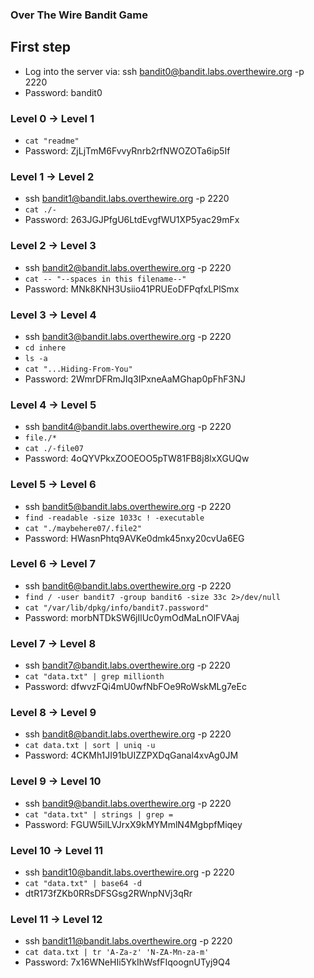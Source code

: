 ### Over The Wire Bandit Game

## First step
- Log into the server via: ssh bandit0@bandit.labs.overthewire.org -p 2220
- Password: bandit0
### Level 0 -> Level 1
- `cat "readme"`
- Password: ZjLjTmM6FvvyRnrb2rfNWOZOTa6ip5If
### Level 1 -> Level 2
- ssh bandit1@bandit.labs.overthewire.org -p 2220
- `cat ./-`
- Password: 263JGJPfgU6LtdEvgfWU1XP5yac29mFx
### Level 2 -> Level 3
- ssh bandit2@bandit.labs.overthewire.org -p 2220
- `cat -- "--spaces in this filename--"`
- Password: MNk8KNH3Usiio41PRUEoDFPqfxLPlSmx
### Level 3 -> Level 4
- ssh bandit3@bandit.labs.overthewire.org -p 2220
- `cd inhere`
- `ls -a`
- `cat "...Hiding-From-You"`
- Password: 2WmrDFRmJIq3IPxneAaMGhap0pFhF3NJ
### Level 4 -> Level 5
- ssh bandit4@bandit.labs.overthewire.org -p 2220
- `file./*`
- `cat ./-file07`
- Password: 4oQYVPkxZOOEOO5pTW81FB8j8lxXGUQw
### Level 5 -> Level 6
- ssh bandit5@bandit.labs.overthewire.org -p 2220
- `find -readable -size 1033c ! -executable`
- `cat "./maybehere07/.file2"`
- Password: HWasnPhtq9AVKe0dmk45nxy20cvUa6EG
### Level 6 -> Level 7
- ssh bandit6@bandit.labs.overthewire.org -p 2220
- `find / -user bandit7 -group bandit6 -size 33c 2>/dev/null`
- `cat "/var/lib/dpkg/info/bandit7.password"`
- Password: morbNTDkSW6jIlUc0ymOdMaLnOlFVAaj
### Level 7 -> Level 8
- ssh bandit7@bandit.labs.overthewire.org -p 2220
- `cat "data.txt" | grep millionth`
- Password: dfwvzFQi4mU0wfNbFOe9RoWskMLg7eEc
### Level 8 -> Level 9
- ssh bandit8@bandit.labs.overthewire.org -p 2220
- `cat data.txt | sort | uniq -u`
- Password: 4CKMh1JI91bUIZZPXDqGanal4xvAg0JM
### Level 9 -> Level 10
- ssh bandit9@bandit.labs.overthewire.org -p 2220
- `cat "data.txt" | strings | grep =`
- Password: FGUW5ilLVJrxX9kMYMmlN4MgbpfMiqey
### Level 10 -> Level 11
- ssh bandit10@bandit.labs.overthewire.org -p 2220
- `cat "data.txt" | base64 -d`
- dtR173fZKb0RRsDFSGsg2RWnpNVj3qRr
### Level 11 -> Level 12
- ssh bandit11@bandit.labs.overthewire.org -p 2220
- `cat data.txt | tr 'A-Za-z' 'N-ZA-Mn-za-m'`
- Password: 7x16WNeHIi5YkIhWsfFIqoognUTyj9Q4



